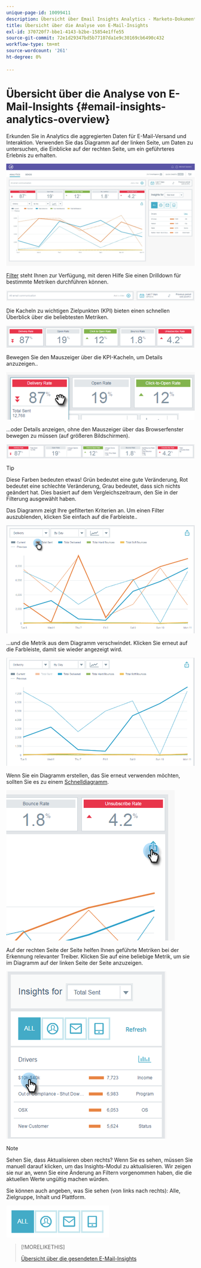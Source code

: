 ```yaml
---
unique-page-id: 10099411
description: Übersicht über Email Insights Analytics - Marketo-Dokumente - Produktdokumentation
title: Übersicht über die Analyse von E-Mail-Insights
exl-id: 370720f7-bbe1-4143-b2be-15854e1ffe55
source-git-commit: 72e1d29347bd5b77107da1e9c30169cb6490c432
workflow-type: tm+mt
source-wordcount: '261'
ht-degree: 0%

---
```


# Übersicht über die Analyse von E-Mail-Insights {#email-insights-analytics-overview}

Erkunden Sie in Analytics die aggregierten Daten für E-Mail-Versand und Interaktion. Verwenden Sie das Diagramm auf der linken Seite, um Daten zu untersuchen, die Einblicke auf der rechten Seite, um ein geführteres Erlebnis zu erhalten.

![](assets/emailanalytics-1.jpg)

[Filter](/help/marketo/product-docs/reporting/email-insights/filtering-in-email-insights.md) steht Ihnen zur Verfügung, mit deren Hilfe Sie einen Drilldown für bestimmte Metriken durchführen können.

![](assets/filter-field.png)

Die Kacheln zu wichtigen Zielpunkten (KPI) bieten einen schnellen Überblick über die beliebtesten Metriken.

![](assets/kpi.png)

Bewegen Sie den Mauszeiger über die KPI-Kacheln, um Details anzuzeigen..

![](assets/kpi-hover.png)

...oder Details anzeigen, ohne den Mauszeiger über das Browserfenster bewegen zu müssen (auf größeren Bildschirmen).

![](assets/kpi-wide.png)

>[!TIP]
>
>Diese Farben bedeuten etwas! Grün bedeutet eine gute Veränderung, Rot bedeutet eine schlechte Veränderung, Grau bedeutet, dass sich nichts geändert hat. Dies basiert auf dem Vergleichszeitraum, den Sie in der Filterung ausgewählt haben.

Das Diagramm zeigt Ihre gefilterten Kriterien an. Um einen Filter auszublenden, klicken Sie einfach auf die Farbleiste..

![](assets/chart1.png)

...und die Metrik aus dem Diagramm verschwindet. Klicken Sie erneut auf die Farbleiste, damit sie wieder angezeigt wird.

![](assets/chart2.png)

Wenn Sie ein Diagramm erstellen, das Sie erneut verwenden möchten, sollten Sie es zu einem [Schnelldiagramm](/help/marketo/product-docs/reporting/email-insights/email-insights-quick-charts.md).

![](assets/quick-chart.png)

Auf der rechten Seite der Seite helfen Ihnen geführte Metriken bei der Erkennung relevanter Treiber. Klicken Sie auf eine beliebige Metrik, um sie im Diagramm auf der linken Seite der Seite anzuzeigen.

![](assets/guided-metrics-ps.png)

>[!NOTE]
>
>Sehen Sie, dass Aktualisieren oben rechts? Wenn Sie es sehen, müssen Sie manuell darauf klicken, um das Insights-Modul zu aktualisieren. Wir zeigen sie nur an, wenn Sie eine Änderung an Filtern vorgenommen haben, die die aktuellen Werte ungültig machen würden.

Sie können auch angeben, was Sie sehen (von links nach rechts): Alle, Zielgruppe, Inhalt und Plattform.

![](assets/guided-bar.png)

>[!MORELIKETHIS]
>
>[Übersicht über die gesendeten E-Mail-Insights](/help/marketo/product-docs/reporting/email-insights/email-insights-sends-overview.md)
